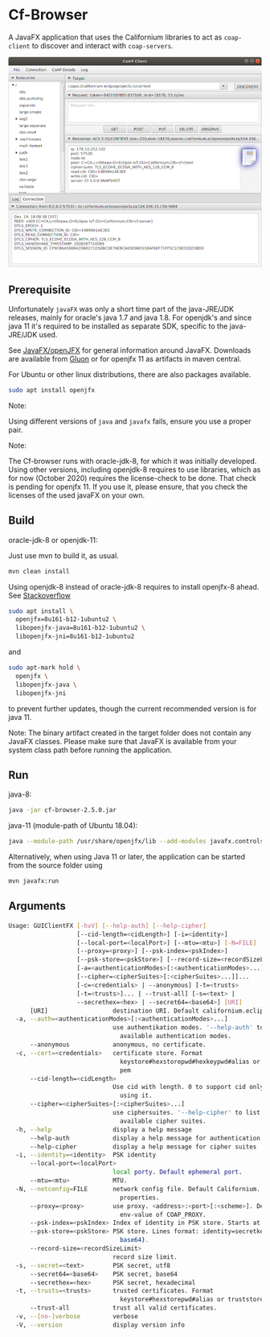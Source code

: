 # Cf-Browser

A JavaFX application that uses the Californium libraries to act as `coap-client` to discover and interact with `coap-servers`.

![Screenshot](Screenshot.png)

## Prerequisite

Unfortunately `javaFX` was only a short time part of the java-JRE/JDK releases, mainly for oracle's java 1.7 and java 1.8. For openjdk's and since java 11 it's required to be installed as separate SDK, specific to the java-JRE/JDK used.

See [JavaFX/openJFX](https://openjfx.io/openjfx-docs/) for general information around JavaFX.
Downloads are available from [Gluon](https://gluonhq.com/products/javafx/) or for openjfx 11 as artifacts in maven central.

For Ubuntu or other linux distributions, there are also packages available.

```sh
sudo apt install openjfx
```

Note: 

Using different versions of `java` and `javafx` fails, ensure you use a proper pair.

Note:

The Cf-browser runs with oracle-jdk-8, for which it was initially developed.
Using other versions, including openjdk-8 requires to use libraries, which as for now (October 2020) requires the license-check to be done. That check is pending for openjfx 11. If you use it, please ensure, that you check the licenses of the used javaFX on your own.

## Build

oracle-jdk-8 or openjdk-11:

Just use mvn to build it, as usual.

```sh
mvn clean install
```

Using openjdk-8 instead of oracle-jdk-8 requires to install openjfx-8 ahead. See [Stackoverflow](https://askubuntu.com/questions/1137891/how-to-install-run-java-8-and-javafx-on-ubuntu-18-04)

```sh
sudo apt install \
  openjfx=8u161-b12-1ubuntu2 \
  libopenjfx-java=8u161-b12-1ubuntu2 \
  libopenjfx-jni=8u161-b12-1ubuntu2
```

and 

```sh
sudo apt-mark hold \
  openjfx \
  libopenjfx-java \
  libopenjfx-jni
```

to prevent further updates, though the current recommended version is for java 11.

Note: The binary artifact created in the target folder does not contain any JavaFX classes.
Please make sure that JavaFX is available from your system class path before running the application.

## Run

java-8:

```sh
java -jar cf-browser-2.5.0.jar
```

java-11 (module-path of Ubuntu 18.04):

```sh
java --module-path /usr/share/openjfx/lib --add-modules javafx.controls,javafx.fxml -jar cf-browser-2.5.0.jar
```

Alternatively, when using Java 11 or later, the application can be started from the
source folder using

```sh
mvn javafx:run
```

## Arguments

```sh
Usage: GUIClientFX [-hvV] [--help-auth] [--help-cipher]
                   [--cid-length=<cidLength>] [-i=<identity>]
                   [--local-port=<localPort>] [--mtu=<mtu>] [-N=FILE]
                   [--proxy=<proxy>] [--psk-index=<pskIndex>]
                   [--psk-store=<pskStore>] [--record-size=<recordSizeLimit>]
                   [-a=<authenticationModes>[:<authenticationModes>...]]...
                   [--cipher=<cipherSuites>[:<cipherSuites>...]]...
                   [-c=<credentials> | --anonymous] [-t=<trusts>
                   [-t=<trusts>]... | --trust-all] [-s=<text> |
                   --secrethex=<hex> | --secret64=<base64>] [URI]
      [URI]                  destination URI. Default californium.eclipse.org
  -a, --auth=<authenticationModes>[:<authenticationModes>...]
                             use authentikation modes. '--help-auth' to list
                               available authentication modes.
      --anonymous            anonymous, no certificate.
  -c, --cert=<credentials>   certificate store. Format
                               keystore#hexstorepwd#hexkeypwd#alias or keystore.
                               pem
      --cid-length=<cidLength>
                             Use cid with length. 0 to support cid only without
                               using it.
      --cipher=<cipherSuites>[:<cipherSuites>...]
                             use ciphersuites. '--help-cipher' to list
                               available cipher suites.
  -h, --help                 display a help message
      --help-auth            display a help message for authentication modes
      --help-cipher          display a help message for cipher suites
  -i, --identity=<identity>  PSK identity
      --local-port=<localPort>
                             local porty. Default ephemeral port.
      --mtu=<mtu>            MTU.
  -N, --netconfig=FILE       network config file. Default Californium.
                               properties.
      --proxy=<proxy>        use proxy. <address>:<port>[:<scheme>]. Default
                               env-value of COAP_PROXY.
      --psk-index=<pskIndex> Index of identity in PSK store. Starts at 0.
      --psk-store=<pskStore> PSK store. Lines format: identity=secretkey (in
                               base64).
      --record-size=<recordSizeLimit>
                             record size limit.
  -s, --secret=<text>        PSK secret, utf8
      --secret64=<base64>    PSK secret, base64
      --secrethex=<hex>      PSK secret, hexadecimal
  -t, --trusts=<trusts>      trusted certificates. Format
                               keystore#hexstorepwd#alias or truststore.pem
      --trust-all            trust all valid certificates.
  -v, --[no-]verbose         verbose
  -V, --version              display version info
```
